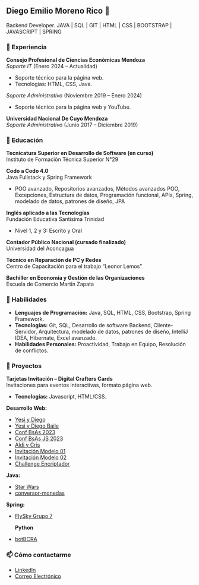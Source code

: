 ## Diego Emilio Moreno Rico 👋

<!--
**diegomr949/diegomr949** is a ✨ _special_ ✨ repository because its `README.md` (this file) appears on your GitHub profile.

Here are some ideas to get you started:

- 🔭 I’m currently working on ...
- 🌱 I’m currently learning ...
- 👯 I’m looking to collaborate on ...
- 🤔 I’m looking for help with ...
- 💬 Ask me about ...
- 📫 How to reach me: ...
- 😄 Pronouns: ...
- ⚡ Fun fact: ...
-->



Backend Developer. JAVA | SQL | GIT | HTML | CSS | BOOTSTRAP | JAVASCRIPT | SPRING

### 🔭 Experiencia

**Consejo Profesional de Ciencias Económicas Mendoza**  
*Soporte IT* (Enero 2024 – Actualidad)  
- Soporte técnico para la página web.
- Tecnologías: HTML, CSS, Java.

*Soporte Administrativo* (Noviembre 2019 – Enero 2024)  
- Soporte técnico para la página web y YouTube.

**Universidad Nacional De Cuyo Mendoza**  
*Soporte Administrativo* (Junio 2017 – Diciembre 2019)

### 🌱 Educación

**Tecnicatura Superior en Desarrollo de Software (en curso)**  
Instituto de Formación Técnica Superior N°29

**Codo a Codo 4.0**  
Java Fullstack y Spring Framework  
- POO avanzado, Repositorios avanzados, Métodos avanzados POO, Excepciones, Estructura de datos, Programación funcional, APIs, Spring, modelado de datos, patrones de diseño, JPA

**Inglés aplicado a las Tecnologías**  
Fundación Educativa Santísima Trinidad  
- Nivel 1, 2 y 3: Escrito y Oral

**Contador Público Nacional (cursado finalizado)**  
Universidad del Aconcagua

**Técnico en Reparación de PC y Redes**  
Centro de Capacitación para el trabajo “Leonor Lemos”

**Bachiller en Economía y Gestión de las Organizaciones**  
Escuela de Comercio Martin Zapata

### 💼 Habilidades

- **Lenguajes de Programación:** Java, SQL, HTML, CSS, Bootstrap, Spring Framework.
- **Tecnologías:** Git, SQL, Desarrollo de software Backend, Cliente-Servidor, Arquitectura, modelado de datos, patrones de diseño, IntelliJ IDEA, Hibernate, Excel avanzado.
- **Habilidades Personales:** Proactividad, Trabajo en Equipo, Resolución de conflictos.

### 🚀 Proyectos

**Tarjetas Invitación – Digital Crafters Cards**  
Invitaciones para eventos interactivas, formato página web.  
- **Tecnologías:** Javascript, HTML/CSS.

**Desarrollo Web:**
- [Yesi y Diego](https://diegomr949.github.io/YesiyDiego/)
- [Yesi y Diego Baile](https://diegomr949.github.io/yesidiegobaile/)
- [Conf BsAs 2023](https://diegomr949.github.io/conf-bsas-2023/)
- [Conf BsAs JS 2023](https://diegomr949.github.io/Conf-bsas-js2023/)
- [Aldi y Cris](https://diegomr949.github.io/AldiyCris/)
- [Invitación Modelo 01](https://diegomr949.github.io/invitacion-modelo01/)
- [Invitación Modelo 02](https://diegomr949.github.io/invitacion-modelo02/)
- [Challenge Encriptador](https://diegomr949.github.io/challenge-encriptador/)

**Java:**
- [Star Wars](https://github.com/diegomr949/star-wars)
- [conversor-monedas](https://github.com/diegomr949/conversor-monedas.git)

**Spring:**
- [FlySky Grupo 7](https://github.com/diegomr949/flysky-grupo7)

  **Python**
- [botBCRA](https://github.com/diegomr949/botBCRA.git)
  

### 📫 Cómo contactarme
- [LinkedIn](https://www.linkedin.com/in/diego-emilio-moreno-rico/)
- [Correo Electrónico](mailto:diegomr949@gmail.com)
